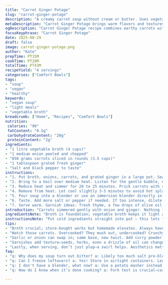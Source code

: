 ```yaml
---
title: "Carrot Ginger Potage"
slug: "carrot-ginger-potage"
description: "A creamy carrot soup without cream or butter. Uses vegetable broth and fresh ginger for a warming twist. Cook until carrots are fork-tender, then purée until smooth. Season well, tasting as you go. Easy to swap ingredients and adapt for allergies. The ginger adds a subtle heat and brightness, balancing the sweetness of the carrots."
metaDescription: "Carrot Ginger Potage brings warm flavors and textures, a creamy soup sans dairy. Perfect for winter nights, embrace healthy comfort in every spoonful."
ogDescription: "Carrot Ginger Potage recipe combines earthy carrots with fresh ginger. A soothing soup for all, simple to make yet satisfying. Try it today."
focusKeyphrase: "Carrot Ginger Potage"
date: 2025-08-29
draft: false
image: carrot-ginger-potage.png
author: "Kate"
prepTime: PT15M
cookTime: PT28M
totalTime: PT43M
recipeYield: "4 servings"
categories: ["Comfort Bowls"]
tags:
- "soup"
- "vegan"
- "healthy"
keywords:
- "vegan soup"
- "light meals"
- "vegetable broth"
breadcrumb: ["Home", "Recipes", "Comfort Bowls"]
nutrition: 
 calories: "90"
 fatContent: "0.5g"
 carbohydrateContent: "20g"
 proteinContent: "2g"
ingredients:
- "1 litre vegetable broth (4 cups)"
- "1 medium onion peeled and chopped"
- "850 grams carrots sliced in rounds (3.5 cups)"
- "1 tablespoon grated fresh ginger"
- "Salt and black pepper to taste"
instructions:
- "1. Put broth, onions, carrots, and grated ginger in a large pot. Season sparingly with salt and pepper, knowing you’ll adjust later."
- "2. Bring to a boil over medium heat. Listen for the gentle bubble, not a roaring boil—too hot breaks down flavors oddly."
- "3. Reduce heat and simmer for 20 to 25 minutes. Prick carrots with a fork frequently. They should feel supple, almost melting when pressed."
- "4. Remove from heat. Let cool slightly 3-5 minutes to avoid hot splashes."
- "5. Pour soup into a blender or use an immersion blender directly in the pot. Puree until texture is completely velvety. Avoid leaving chunks to prevent clumsy mouthfeel."
- "6. Taste. Add more salt or pepper if needed. If too intense, dilute with a splash more broth."
- "7. Serve warm. Garnish ideas: fresh thyme, a few drops of olive oil, or toasted seeds for crunch."
introduction: "Carrots simmered gently with onion and ginger. Nothing fancy but deeply satisfying. The key: do not rush. Slow bubble, so flavors meld without bitterness creeping in. Almost sweet as they soften, released into broth thickening slightly. Texture matters—too thin and bland, too chunky and clunky. Purée for even density, a single smooth note that soothes. Ginger isn’t just spice; it cuts through the round sweetness, adds warmth beneath the bright orange. Rustic but refined. No cream or butter needed. Lots of healthy fiber, vitamins. Allergy-friendly. You can tweak broth or add root celery if you want. Always taste, season carefully, no heavy handed salt. Finally, sip slowly, note aromas - earthy, sharp, a hint of earth and warmth mingling."
ingredientsNote: "Broth is foundation; vegetable broth keeps it light and vegetarian but chicken broth can substitute for richer flavor—mind salt then. Onion adds subtle aromatic base sweetness, nothing overpowering. Carrots—fresh, firm, not old or soft, sliced evenly so they cook at the same pace. Ginger fresh grated avoids harsh dried powder tones and brings brightness, counterpointing the natural sugar in carrots. Salt and pepper tune the potage but add in measured increments; you can always add more but can't take away. No cream or dairy present, perfect for lactose intolerance or allergy. Use a sharp knife for slicing carrots thin to reduce cooking time without mushiness. If you lack a blender, a potato masher can do rougher, chunkier style but blend for velvety satisfaction."
instructionsNote: "Put cold ingredients straight into pot – this lets flavors infuse gradually as heat rises. Boil gently, don't slam it hard or broth becomes cloudy and dull tasting. Watching carrot softness with fork is critical; underdone equals hard, choking texture; overdone turns mushy and dull. Cooling slightly before blending avoids steam explosions. Blend carefully in batches if needed to prevent overflows. Clean blender lid rim wet to catch drips and avoid burns. Salt after blending because bitter notes develop during cooking. If potage thickens too much on standing, stir in broth or water to loosen it. Garnishes add texture contrast; tasty but not mandatory. Warm, never boil post-blending or risk losing bright fresh aromas."
tips:
- "Broth crucial; store-bought works but homemade elevates. Always have a backup. A splash of chicken broth can deepen flavor. Adjust salt accordingly. Fresh ginger—key to balance. Grating releases oils. Reduce cooking time by slicing carrots evenly. Thick vs. thin can change cooking speed dramatically. Blend well for velvet. Off-texture like chunky? That's a problem; store a masher."
- "Watch those carrots. Overcooked? They mush out, undercooked? Crunchy mess—definitely not tasty. Test frequently with a fork; if it sinks in without resistance, they’re good. Cool before blending, steam burns are real. Blending in batches? Don’t overfill, soup explosion not fun. Fresh thyme for aroma while cooking; earthy and bright. Never skip on salt after blending, bitterness lurking otherwise."
- "Garlic or onion can swap in; same base, new twist. Add curry powder for warmth. Need a touch of acidity? Squeeze lemon juice before serving. Thinner consistency? Stir in more broth or water, adjust seasoning. Store leftovers? Reheat gently to keep aromas alive. Cold? Add olive oil before serving for a richer feel. Tokes flavor through warmth. Always season to taste."
- "Garnishes add texture—seeds, herbs, even a drizzle of oil can change everything. Fresh ingredients, not flimsy. If pot thickens too much on standing, it needs a loosening. Watch how the broth transforms. Keep tasting continuously. Adjusting slowly is key—avoid salt overload; balance is crucial. If using dried spices, not the same impact. Fresh herbs hit different. Never rush."
- "Lastly, when serving, don’t just plop—a swirl helps. Aesthetics matter, too; simple vibrant colors can entice. Consider alternate veggies like butternut squash or sweet potatoes for variety. Experiment! But keep that ginger intact—it’s needed."
faq:
- "q: Why does my soup turn out bitter? a: Likely too much salt pre-blending. Adjust after blending. Slow cooking; might burn. Avoid those high heat levels."
- "q: Can I freeze leftovers? a: Yes! Store in airtight containers. Leaves some room for expansion. Defrost overnight in the fridge. Reheat slowly, stir to remix."
- "q: I don't have a blender, what now? a: Use a potato masher instead. Texture will vary but still, edible. For velvety, not chunky, invest in a budget blender. Smooth is better."
- "q: How do I know when it’s done cooking? a: Fork test is crucial—carrots need to be fork-tender. Soft but not mushy. Watch for color change too—brightening indicates sweetness."

---
```

